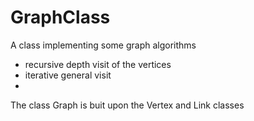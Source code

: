 # GraphClass
A class implementing some graph algorithms
- recursive depth visit of the vertices
- iterative general visit
- 

The class Graph is buit upon the Vertex and Link classes

